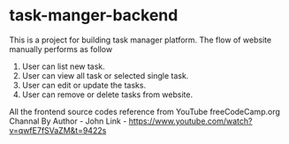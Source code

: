 # task-manger-backend
This is a project for building task manager platform.
The flow of website manually performs as follow

1. User can list new task.
2. User can view all task or selected single task.
3. User can edit or update the tasks.
4. User can remove or delete tasks from website.

All the frontend source codes reference from YouTube freeCodeCamp.org Channal By Author - John 
Link - https://www.youtube.com/watch?v=qwfE7fSVaZM&t=9422s
